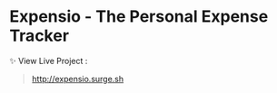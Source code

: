 # Expensio - The Personal Expense Tracker

:sparkles: View Live Project :

> http://expensio.surge.sh